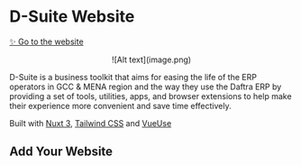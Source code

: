 # D-Suite  Website

[✨ Go to the website](https://d-suite-website.vercel.app/)

<p align="center">
  <!-- <img src="/demo.png" alt="demo image" /> -->
  ![Alt text](image.png)
</p>

D-Suite is a business toolkit that aims for easing the life of the ERP operators in GCC & MENA region and the way they use the Daftra ERP by providing a set of tools, utilities, apps, and browser extensions to help make their experience more convenient and save time effectively.



Built with [Nuxt 3](https://v3.nuxtjs.org), [Tailwind CSS](https://tailwindcss.com) and [VueUse](https://vueuse.org)

## Add Your Website

<!-- ### License

[MIT License](https://github.com/eggsy/lanyard-web/blob/main/LICENSE) © Abdulbaki "EGGSY" Dursun -->
